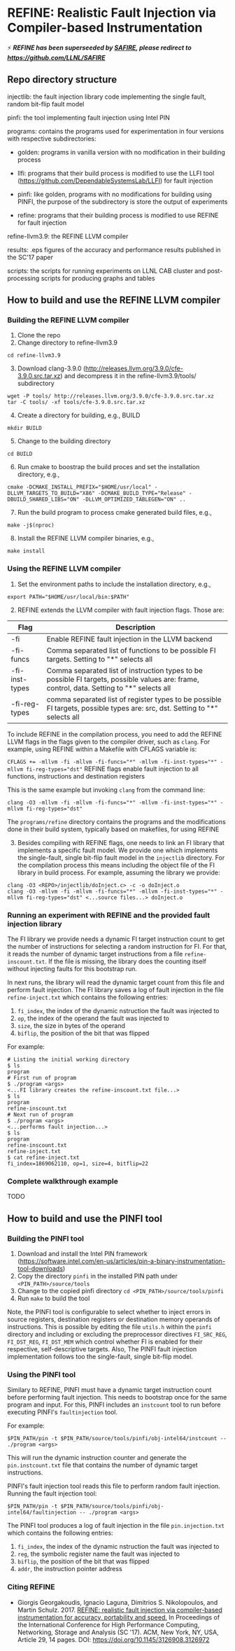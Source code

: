 # REFINE: Realistic Fault Injection via Compiler-based Instrumentation

:zap: 
***REFINE has been superseeded by [SAFIRE](https://github.com/LLNL/SAFIRE), please redirect to https://github.com/LLNL/SAFIRE***

## Repo directory structure

injectlib: the fault injection library code implementing the single fault, random bit-flip fault model

pinfi: the tool implementing fault injection using Intel PIN

programs: contains the programs used for experimentation in four versions with respective subdirectories:

* golden: programs in vanilla version with no modification in their building process

* llfi: programs that their build process is modified to use the LLFI tool (https://github.com/DependableSystemsLab/LLFI) for fault injection

* pinfi: like golden, programs with no modifications for building using PINFI, the purpose of the subdirectory is store the output of experiments

* refine: programs that their building process is modified to use REFINE for fault injection

refine-llvm3.9: the REFINE LLVM compiler

results: .eps figures of the accuracy and performance results published in the SC'17 paper

scripts: the scripts for running experiments on LLNL CAB cluster and post-processing scripts for producing graphs and tables

## How to build and use the REFINE LLVM compiler

### Building the REFINE LLVM compiler
1. Clone the repo
2. Change directory to refine-llvm3.9

`cd refine-llvm3.9`

3. Download clang-3.9.0 (http://releases.llvm.org/3.9.0/cfe-3.9.0.src.tar.xz) and decompress it in the refine-llvm3.9/tools/ subdirectory
```
wget -P tools/ http://releases.llvm.org/3.9.0/cfe-3.9.0.src.tar.xz
tar -C tools/ -xf tools/cfe-3.9.0.src.tar.xz 
```

4. Create a directory for building, e.g., BUILD

`mkdir BUILD`

5. Change to the building directory

`cd BUILD`

6. Run cmake to boostrap the build proces and set the installation directory, e.g., 

`cmake -DCMAKE_INSTALL_PREFIX="$HOME/usr/local" -DLLVM_TARGETS_TO_BUILD="X86" -DCMAKE_BUILD_TYPE="Release" -DBUILD_SHARED_LIBS="ON" -DLLVM_OPTIMIZED_TABLEGEN="ON" ..`

7. Run the build program to process cmake generated build files, e.g.,

`make -j$(nproc)`

8. Install the REFINE LLVM compiler binaries, e.g.,

`make install`

### Using the REFINE LLVM compiler
1. Set the environment paths to include the installation directory, e.g.,

`export PATH="$HOME/usr/local/bin:$PATH"`

2. REFINE extends the LLVM compiler with fault injection flags. Those are:

|     Flag         |                 Description                       |
| -----------------| ------------------------------------------------- |
| -fi              | Enable REFINE fault injection in the LLVM backend       |
| -fi-funcs        | Comma separated list of functions to be possible FI targets. Setting to "*" selects all |
| -fi-inst-types   | Comma separated list of instruction types to be possible FI targets, possible values are: frame, control, data. Setting to "*" selects all |
| -fi-reg-types  | comma separated list of register types to be possible FI targets, possible types are: src, dst. Setting to "*" selects all

To include REFINE in the compilation process, you need to add the REFINE LLVM flags in the flags given to the compiler driver, such as `clang`. For example, using REFINE within a Makefile with CFLAGS variable is:

`CFLAGS += -mllvm -fi -mllvm -fi-funcs="*" -mllvm -fi-inst-types="*" -mllvm fi-reg-types="dst"`
REFINE flags enable fault injection to all functions, instructions and destination registers

This is the same example but invoking `clang` from the command line:

`clang -O3 -mllvm -fi -mllvm -fi-funcs="*" -mllvm -fi-inst-types="*" -mllvm fi-reg-types="dst"`

The `programs/refine` directory contains the programs and the modifications done in their build system, typically based on makefiles, for using REFINE

3. Besides compiling with REFINE flags, one needs to link an FI library that implements a specific fault model. We provide 
one which implements the single-fault, single bit-flip fault model in the `injectlib` directory. For the compilation process this means including the object file of the FI library in build process. For example, assuming the library we provide:
```
clang -O3 <REPO>/injectlib/doInject.c> -c -o doInject.o
clang -O3 -mllvm -fi -mllvm -fi-funcs="*" -mllvm -fi-inst-types="*" -mllvm fi-reg-types="dst" <...source files...> doInject.o
```

### Running an experiment with REFINE and the provided fault injection library

The FI library we provide needs a dynamic FI target instruction count to get the number of instructions for selecting a random instruction for FI. For that, it reads the number of dynamic target instructions from a file `refine-inscount.txt`. If the file is missing, the   library does the counting itself without injecting faults for this bootstrap run. 

In next runs, the library will read the dynamic target count from this file and perform fault injection. The FI library saves a log of fault injection in the file `refine-inject.txt` which contains the following entries: 
1. `fi_index`, the index of the dynamic nstruction the fault was injected to
2. `op`, the index of the operand the fault was injected to
3. `size`, the size in bytes of the operand
4. `biflip`, the position of the bit that was flipped

For example:
```
# Listing the initial working directory
$ ls
program
# First run of program
$ ./program <args>
<...FI library creates the refine-inscount.txt file...>
$ ls
program 
refine-inscount.txt
# Next run of program
$ ./program <args>
<...performs fault injection...>
$ ls 
program
refine-inscount.txt
refine-inject.txt
$ cat refine-inject.txt
fi_index=1869062110, op=1, size=4, bitflip=22
```

### Complete walkthrough example
TODO

## How to build and use the PINFI tool

### Building the PINFI tool

1. Download and install the Intel PIN framework (https://software.intel.com/en-us/articles/pin-a-binary-instrumentation-tool-downloads)
2. Copy the directory `pinfi` in the installed PIN path under `<PIN_PATH>/source/tools`
3. Change to the copied pinfi directory `cd <PIN_PATH>/source/tools/pinfi`
4. Run `make` to build the tool

Note, the PINFI tool is configurable to select whether to inject errors in source registers, destination registers or destination memory operands of instructions. This is possible by editing the file `utils.h` within the `pinfi` directory and including or excluding the preprocessor directives `FI_SRC_REG`, `FI_DST_REG`, `FI_DST_MEM` which control whether FI is enabled for their respective, self-descriptive targets. Also, The PINFI fault injection implementation follows too the single-fault, single bit-flip model.

### Using the PINFI tool

Similary to REFINE, PINFI must have a dynamic target instruction count before performing fault injection. This needs to bootstrap once for the same program and input. For this, PINFI includes an `instcount` tool to run before executing PINFI's `faultinjection` tool. 

For example:
```
$PIN_PATH/pin -t $PIN_PATH/source/tools/pinfi/obj-intel64/instcount -- ./program <args>
```
This will run the dynamic instruction counter and generate the `pin.instcount.txt` file that contains the number of dynamic target instructions. 

PINFI's fault injection tool reads this file to perform random fault injection. Running the fault injection tool:
```
$PIN_PATH/pin -t $PIN_PATH/source/tools/pinfi/obj-intel64/faultinjection -- ./program <args>
```

The PINFI tool produces a log of fault injection in the file `pin.injection.txt` which contains the following entries:
1. `fi_index`, the index of the dynamic nstruction the fault was injected to
2. `reg`, the symbolic register name the fault was injected to
3. `biflip`, the position of the bit that was flipped
4. `addr`, the instruction pointer address

### Citing REFINE
* Giorgis Georgakoudis, Ignacio Laguna, Dimitrios S. Nikolopoulos, and Martin Schulz. 2017. [REFINE: realistic fault injection via compiler-based instrumentation for accuracy, portability and speed.](https://dl.acm.org/citation.cfm?id=3126972) In Proceedings of the International Conference for High Performance Computing, Networking, Storage and Analysis (SC '17). ACM, New York, NY, USA, Article 29, 14 pages. DOI: https://doi.org/10.1145/3126908.3126972
